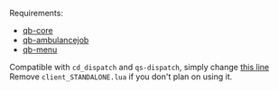 Requirements:
- [qb-core](https://github.com/qbcore-framework/qb-core)
- [qb-ambulancejob](https://github.com/qbcore-framework/qb-ambulancejob)
- [qb-menu](https://github.com/qbcore-framework/qb-menu)


Compatible with `cd_dispatch` and `qs-dispatch`, simply change [this line](https://github.com/CaptainStabs/stabs-pillbox-beds/blob/main/config.lua#L5)
Remove `client_STANDALONE.lua` if you don't plan on using it.

